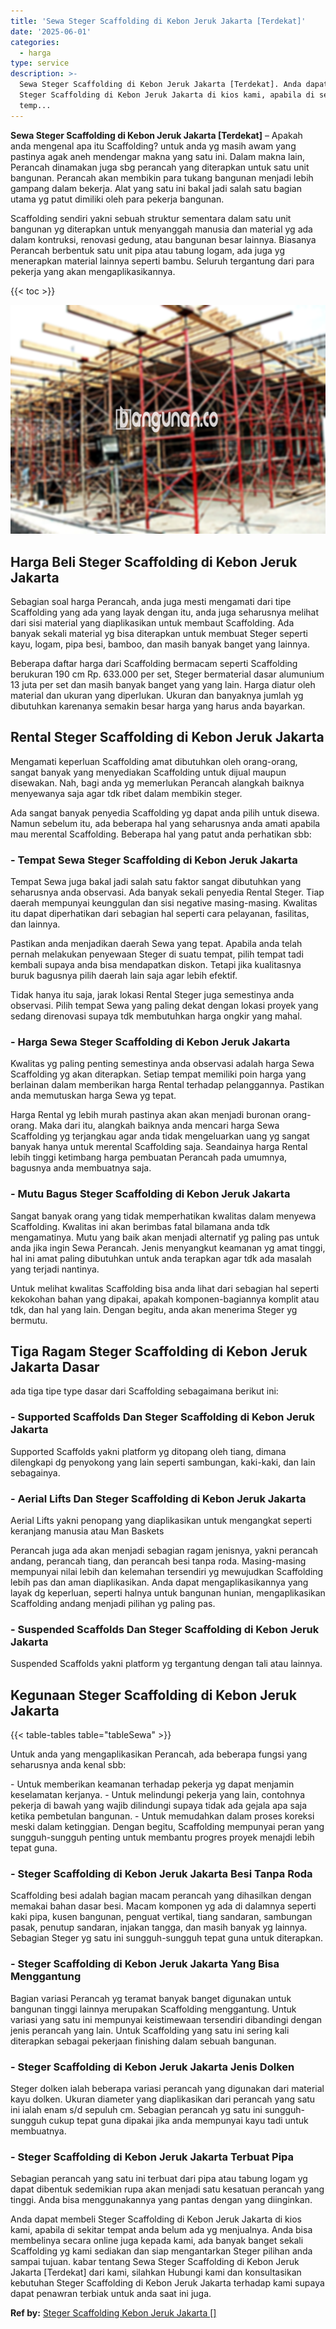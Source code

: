 ```yaml
---
title: 'Sewa Steger Scaffolding di Kebon Jeruk Jakarta [Terdekat]'
date: '2025-06-01'
categories:
  - harga
type: service
description: >-
  Sewa Steger Scaffolding di Kebon Jeruk Jakarta [Terdekat]. Anda dapat membeli
  Steger Scaffolding di Kebon Jeruk Jakarta di kios kami, apabila di sekitar
  temp...
---
```


**Sewa Steger Scaffolding di Kebon Jeruk Jakarta \[Terdekat\]** – Apakah anda mengenal apa itu Scaffolding? untuk anda yg masih awam yang pastinya agak aneh mendengar makna yang satu ini. Dalam makna lain, Perancah dinamakan juga sbg perancah yang diterapkan untuk satu unit bangunan. Perancah akan membikin para tukang bangunan menjadi lebih gampang dalam bekerja. Alat yang satu ini bakal jadi salah satu bagian utama yg patut dimiliki oleh para pekerja bangunan.

Scaffolding sendiri yakni sebuah struktur sementara dalam satu unit bangunan yg diterapkan untuk menyanggah manusia dan material yg ada dalam kontruksi, renovasi gedung, atau bangunan besar lainnya. Biasanya Perancah berbentuk satu unit pipa atau tabung logam, ada juga yg menerapkan material lainnya seperti bambu. Seluruh tergantung dari para pekerja yang akan mengaplikasikannya.

{{< toc >}}

![Sewa Steger Scaffolding di Kebon Jeruk Jakarta [Terdekat]](/images/sewa-scaffolding-steger-21.png)

## Harga Beli Steger Scaffolding di Kebon Jeruk Jakarta

Sebagian soal harga Perancah, anda juga mesti mengamati dari tipe Scaffolding yang ada yang layak dengan itu, anda juga seharusnya melihat dari sisi material yang diaplikasikan untuk membaut Scaffolding. Ada banyak sekali material yg bisa diterapkan untuk membuat Steger seperti kayu, logam, pipa besi, bamboo, dan masih banyak banget yang lainnya.

Beberapa daftar harga dari Scaffolding bermacam seperti Scaffolding berukuran 190 cm Rp. 633.000 per set, Steger bermaterial dasar alumunium 13 juta per set dan masih banyak banget yang yang lain. Harga diatur oleh material dan ukuran yang diperlukan. Ukuran dan banyaknya jumlah yg dibutuhkan karenanya semakin besar harga yang harus anda bayarkan.

## Rental Steger Scaffolding di Kebon Jeruk Jakarta

Mengamati keperluan Scaffolding amat dibutuhkan oleh orang-orang, sangat banyak yang menyediakan Scaffolding untuk dijual maupun disewakan. Nah, bagi anda yg memerlukan Perancah alangkah baiknya menyewanya saja agar tdk ribet dalam membikin steger.

Ada sangat banyak penyedia Scaffolding yg dapat anda pilih untuk disewa. Namun sebelum itu, ada beberapa hal yang seharusnya anda amati apabila mau merental Scaffolding. Beberapa hal yang patut anda perhatikan sbb:

### \- Tempat Sewa Steger Scaffolding di Kebon Jeruk Jakarta

Tempat Sewa juga bakal jadi salah satu faktor sangat dibutuhkan yang seharusnya anda observasi. Ada banyak sekali penyedia Rental Steger. Tiap daerah mempunyai keunggulan dan sisi negative masing-masing. Kwalitas itu dapat diperhatikan dari sebagian hal seperti cara pelayanan, fasilitas, dan lainnya.

Pastikan anda menjadikan daerah Sewa yang tepat. Apabila anda telah pernah melakukan penyewaan Steger di suatu tempat, pilih tempat tadi kembali supaya anda bisa mendapatkan diskon. Tetapi jika kualitasnya buruk bagusnya pilih daerah lain saja agar lebih efektif.

Tidak hanya itu saja, jarak lokasi Rental Steger juga semestinya anda observasi. Pilih tempat Sewa yang paling dekat dengan lokasi proyek yang sedang direnovasi supaya tdk membutuhkan harga ongkir yang mahal.

### \- Harga Sewa Steger Scaffolding di Kebon Jeruk Jakarta

Kwalitas yg paling penting semestinya anda observasi adalah harga Sewa Scaffolding yg akan diterapkan. Setiap tempat memiliki poin harga yang berlainan dalam memberikan harga Rental terhadap pelanggannya. Pastikan anda memutuskan harga Sewa yg tepat.

Harga Rental yg lebih murah pastinya akan akan menjadi buronan orang-orang. Maka dari itu, alangkah baiknya anda mencari harga Sewa Scaffolding yg terjangkau agar anda tidak mengeluarkan uang yg sangat banyak hanya untuk merental Scaffolding saja. Seandainya harga Rental lebih tinggi ketimbang harga pembuatan Perancah pada umumnya, bagusnya anda membuatnya saja.

### \- Mutu Bagus Steger Scaffolding di Kebon Jeruk Jakarta

Sangat banyak orang yang tidak memperhatikan kwalitas dalam menyewa Scaffolding. Kwalitas ini akan berimbas fatal bilamana anda tdk mengamatinya. Mutu yang baik akan menjadi alternatif yg paling pas untuk anda jika ingin Sewa Perancah. Jenis menyangkut keamanan yg amat tinggi, hal ini amat paling dibutuhkan untuk anda terapkan agar tdk ada masalah yang terjadi nantinya.

Untuk melihat kwalitas Scaffolding bisa anda lihat dari sebagian hal seperti kekokohan bahan yang dipakai, apakah komponen-bagiannya komplit atau tdk, dan hal yang lain. Dengan begitu, anda akan menerima Steger yg bermutu.

## Tiga Ragam Steger Scaffolding di Kebon Jeruk Jakarta Dasar

ada tiga tipe type dasar dari Scaffolding sebagaimana berikut ini:

### \- Supported Scaffolds Dan Steger Scaffolding di Kebon Jeruk Jakarta

Supported Scaffolds yakni platform yg ditopang oleh tiang, dimana dilengkapi dg penyokong yang lain seperti sambungan, kaki-kaki, dan lain sebagainya.

### \- Aerial Lifts Dan Steger Scaffolding di Kebon Jeruk Jakarta

Aerial Lifts yakni penopang yang diaplikasikan untuk mengangkat seperti keranjang manusia atau Man Baskets

Perancah juga ada akan menjadi sebagian ragam jenisnya, yakni perancah andang, perancah tiang, dan perancah besi tanpa roda. Masing-masing mempunyai nilai lebih dan kelemahan tersendiri yg mewujudkan Scaffolding lebih pas dan aman diaplikasikan. Anda dapat mengaplikasikannya yang layak dg keperluan, seperti halnya untuk bangunan hunian, mengaplikasikan Scaffolding andang menjadi pilihan yg paling pas.

### \- Suspended Scaffolds Dan Steger Scaffolding di Kebon Jeruk Jakarta

Suspended Scaffolds yakni platform yg tergantung dengan tali atau lainnya.

## Kegunaan Steger Scaffolding di Kebon Jeruk Jakarta

{{< table-tables table="tableSewa" >}}

Untuk anda yang mengaplikasikan Perancah, ada beberapa fungsi yang seharusnya anda kenal sbb:

\- Untuk memberikan keamanan terhadap pekerja yg dapat menjamin keselamatan kerjanya. - Untuk melindungi pekerja yang lain, contohnya pekerja di bawah yang wajib dilindungi supaya tidak ada gejala apa saja ketika pembetulan bangunan. - Untuk memudahkan dalam proses koreksi meski dalam ketinggian. Dengan begitu, Scaffolding mempunyai peran yang sungguh-sungguh penting untuk membantu progres proyek menajdi lebih tepat guna.

### \- Steger Scaffolding di Kebon Jeruk Jakarta Besi Tanpa Roda

Scaffolding besi adalah bagian macam perancah yang dihasilkan dengan memakai bahan dasar besi. Macam komponen yg ada di dalamnya seperti kaki pipa, kusen bangunan, penguat vertikal, tiang sandaran, sambungan pasak, penutup sandaran, injakan tangga, dan masih banyak yg lainnya. Sebagian Steger yg satu ini sungguh-sungguh tepat guna untuk diterapkan.

### \- Steger Scaffolding di Kebon Jeruk Jakarta Yang Bisa Menggantung

Bagian variasi Perancah yg teramat banyak banget digunakan untuk bangunan tinggi lainnya merupakan Scaffolding menggantung. Untuk variasi yang satu ini mempunyai keistimewaan tersendiri dibandingi dengan jenis perancah yang lain. Untuk Scaffolding yang satu ini sering kali diterapkan sebagai pekerjaan finishing dalam sebuah bangunan.

### \- Steger Scaffolding di Kebon Jeruk Jakarta Jenis Dolken

Steger dolken ialah beberapa variasi perancah yang digunakan dari material kayu dolken. Ukuran diameter yang diaplikasikan dari perancah yang satu ini ialah enam s/d sepuluh cm. Sebagian perancah yg satu ini sungguh-sungguh cukup tepat guna dipakai jika anda mempunyai kayu tadi untuk membuatnya.

### \- Steger Scaffolding di Kebon Jeruk Jakarta Terbuat Pipa

Sebagian perancah yang satu ini terbuat dari pipa atau tabung logam yg dapat dibentuk sedemikian rupa akan menjadi satu kesatuan perancah yang tinggi. Anda bisa menggunakannya yang pantas dengan yang diinginkan.

Anda dapat membeli Steger Scaffolding di Kebon Jeruk Jakarta di kios kami, apabila di sekitar tempat anda belum ada yg menjualnya. Anda bisa membelinya secara online juga kepada kami, ada banyak banget sekali Scaffolding yg kami sediakan dan siap mengantarkan Steger pilihan anda sampai tujuan. kabar tentang Sewa Steger Scaffolding di Kebon Jeruk Jakarta \[Terdekat\] dari kami, silahkan Hubungi kami dan konsultasikan kebutuhan Steger Scaffolding di Kebon Jeruk Jakarta terhadap kami supaya dapat penawran terbiak untuk anda saat ini juga.

**Ref by:** [Steger Scaffolding Kebon Jeruk Jakarta []](https://id.wikipedia.org/wiki/Steger)
